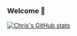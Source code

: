 ### Welcome 👋

[![Chris's GitHub stats](
https://github-readme-stats.vercel.app/api?username=christophschranz&count_private=true&theme=algolia)](https://github.com/anuraghazra/github-readme-stats)
